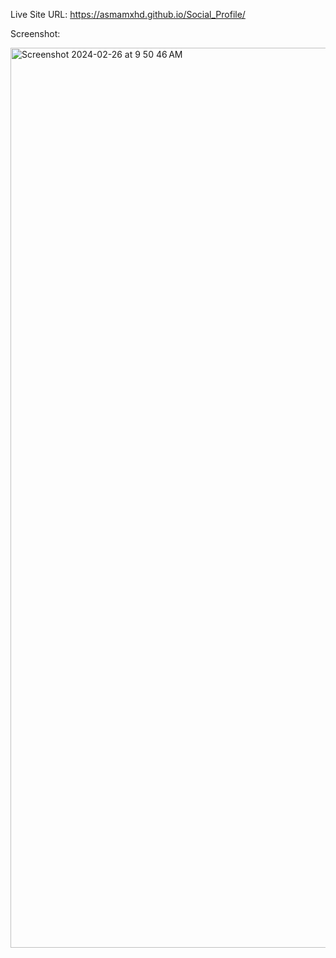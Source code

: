 Live Site URL: https://asmamxhd.github.io/Social_Profile/

Screenshot:

<img width="1440" alt="Screenshot 2024-02-26 at 9 50 46 AM" src="https://github.com/AsmaMxhd/Social_Profile/assets/154555947/c7223e1c-4899-4d9b-ac05-ec5aab06ed05">
